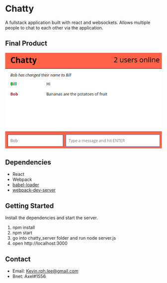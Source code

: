 # Chatty

A fullstack application built with react and websockets. Allows multiple people to chat to each other via the application.

## Final Product

![SS1](https://raw.githubusercontent.com/kevin-rph-lee/chattyapp/master/screenshot.png)


## Dependencies
* React
* Webpack
* [babel-loader](https://github.com/babel/babel-loader)
* [webpack-dev-server](https://github.com/webpack/webpack-dev-server)


## Getting Started
Install the dependencies and start the server.


1. npm install
2. npm start
3. go into chatty_server folder and run node server.js
4. open http://localhost:3000

## Contact

- Email: Kevin.rph.lee@gmail.com
- Bnet: Axel#1556


